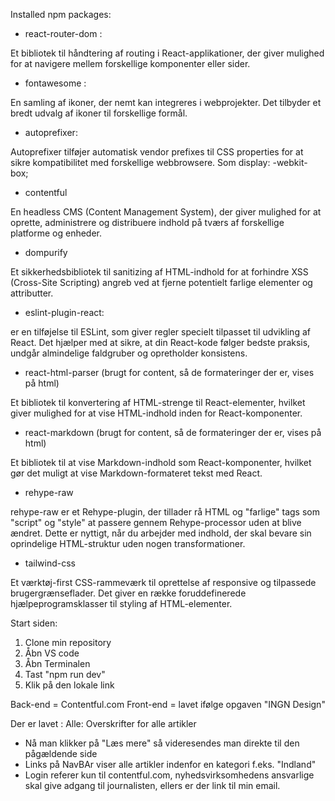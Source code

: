 

Installed npm packages:
* react-router-dom : 

Et bibliotek til håndtering af routing i React-applikationer, der giver mulighed for at navigere mellem forskellige komponenter eller sider.

* fontawesome :

En samling af ikoner, der nemt kan integreres i webprojekter. Det tilbyder et bredt udvalg af ikoner til forskellige formål.

* autoprefixer:

Autoprefixer tilføjer automatisk  vendor prefixes til CSS properties for at sikre kompatibilitet med forskellige webbrowsere. Som display: -webkit-box;

* contentful

En headless CMS (Content Management System), der giver mulighed for at oprette, administrere og distribuere indhold på tværs af forskellige platforme og enheder.

* dompurify

Et sikkerhedsbibliotek til sanitizing af HTML-indhold for at forhindre XSS (Cross-Site Scripting) angreb ved at fjerne potentielt farlige elementer og attributter.

* eslint-plugin-react:

 er en tilføjelse til ESLint, som giver regler specielt tilpasset til udvikling af React. Det hjælper med at sikre, at din React-kode følger bedste praksis, undgår almindelige faldgruber og opretholder konsistens.

* react-html-parser (brugt for content, så de formateringer der er, vises på html)

 Et bibliotek til konvertering af HTML-strenge til React-elementer, hvilket giver mulighed for at vise HTML-indhold inden for React-komponenter.

* react-markdown (brugt for content, så de formateringer der er, vises på html)

Et bibliotek til at vise Markdown-indhold som React-komponenter, hvilket gør det muligt at vise Markdown-formateret tekst med React.

* rehype-raw


rehype-raw er et Rehype-plugin, der tillader rå HTML og "farlige" tags som "script" og "style" at passere gennem Rehype-processor uden at blive ændret. Dette er nyttigt, når du arbejder med indhold, der skal bevare sin oprindelige HTML-struktur uden nogen transformationer.

* tailwind-css

Et værktøj-first CSS-rammeværk til oprettelse af responsive og tilpassede brugergrænseflader. Det giver en række foruddefinerede hjælpeprogramsklasser til styling af HTML-elementer.


Start siden:
1. Clone min repository
2. Åbn VS code
3. Åbn Terminalen
4. Tast "npm run dev"
5. Klik på den lokale link

Back-end = Contentful.com
Front-end = lavet ifølge opgaven "INGN Design"

Der er lavet :
Alle: Overskrifter for alle artikler
* Nå man klikker på "Læs mere" så videresendes man direkte til den pågældende side
* Links på NavBAr viser alle artikler indenfor en kategori f.eks. "Indland"
* Login referer kun til contentful.com, nyhedsvirksomhedens ansvarlige skal give adgang til journalisten, ellers er der link til min email.